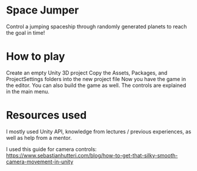 # Space Jumper
 Control a jumping spaceship through randomly generated planets to reach the goal in time!

# How to play

Create an empty Unity 3D project
Copy the Assets, Packages, and ProjectSettings folders into the new project file
Now you have the game in the editor. You can also build the game as well.
The controls are explained in the main menu.

# Resources used

I mostly used Unity API, knowledge from lectures / previous experiences, as well as help from a mentor.

I used this guide for camera controls:
https://www.sebastianhutteri.com/blog/how-to-get-that-silky-smooth-camera-movement-in-unity
